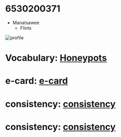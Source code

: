 # 6530200371
- Manatsawee
    - Flints


![profile](img/img.jpeg)

# Vocabulary: [Honeypots](honeypots.md)
# e-card: [e-card](e-card.md)
# consistency: [consistency](consistency.md)
# consistency: [consistency](consistency.md)
